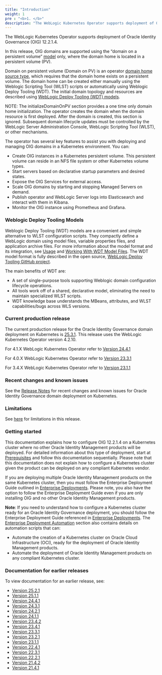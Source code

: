 ```yaml
---
title: "Introduction"
weight: 1
pre : "<b>1. </b>"
description: "The WebLogic Kubernetes Operator supports deployment of Oracle Identity Governance 12.2.1.4. Follow the instructions in this guide to set up Oracle Identity Governance domains on Kubernetes."
---
```


The WebLogic Kubernetes Operator supports deployment of Oracle Identity Governance (OIG) 12.2.1.4.

In this release, OIG domains are supported using the “domain on a persistent volume”
[model](https://oracle.github.io/weblogic-kubernetes-operator/managing-domains/choosing-a-model/) only, where the domain home is located in a persistent volume (PV).

Domain on persistent volume (Domain on PV) is an operator [domain home source type](https://oracle.github.io/weblogic-kubernetes-operator/managing-domains/choosing-a-model/), which requires that the domain home exists on a persistent volume. The domain home can be created either manually using the Weblogic Scripting Tool (WLST) scripts or automatically using Weblogic Deploy Tooling (WDT). The initial domain topology and resources are described using [WebLogic Deploy Tooling (WDT) models](https://oracle.github.io/weblogic-kubernetes-operator/managing-domains/domain-on-pv/overview/#weblogic-deploy-tooling-models).

NOTE: The initializeDomainOnPV section provides a one time only domain home initialization. The operator creates the domain when the domain resource is first deployed. After the domain is created, this section is ignored. Subsequent domain lifecycle updates must be controlled by the WebLogic Server Administration Console, WebLogic Scripting Tool (WLST), or other mechanisms.

The operator has several key features to assist you with deploying and managing OIG domains in a Kubernetes
environment. You can:

* Create OIG instances in a Kubernetes persistent volume. This persistent volume can reside in an NFS file system or other Kubernetes volume types.
* Start servers based on declarative startup parameters and desired states.
* Expose the OIG Services for external access.
* Scale OIG domains by starting and stopping Managed Servers on demand.
* Publish operator and WebLogic Server logs into Elasticsearch and interact with them in Kibana.
* Monitor the OIG instance using Prometheus and Grafana.

### Weblogic Deploy Tooling Models

Weblogic Deploy Tooling (WDT) models are a convenient and simple alternative to WLST configuration scripts. They compactly define a WebLogic domain using model files, variable properties files, and application archive files. For more information about the model format and its integration, see [Usage](https://oracle.github.io/weblogic-kubernetes-operator/managing-domains/domain-on-pv/usage/) and [Working With WDT Model Files](https://oracle.github.io/weblogic-kubernetes-operator/managing-domains/domain-on-pv/model-files/). The WDT model format is fully described in the open source, [WebLogic Deploy Tooling GitHub project](https://oracle.github.io/weblogic-deploy-tooling/).

The main benefits of WDT are:

   + A set of single-purpose tools supporting Weblogic domain configuration lifecycle operations.
   + All tools work off of a shared, declarative model, eliminating the need to maintain specialized WLST scripts.
   + WDT knowledge base understands the MBeans, attributes, and WLST capabilities/bugs across WLS versions.


### Current production release

The current production release for the Oracle Identity Governance domain deployment on Kubernetes is [25.3.1](https://github.com/oracle/fmw-kubernetes/releases). This release uses the WebLogic Kubernetes Operator version 4.2.10.

For 4.1.X WebLogic Kubernetes Operator refer to [Version 24.4.1](https://oracle.github.io/fmw-kubernetes/24.4.1/idm-products/oig/)

For 4.0.X WebLogic Kubernetes Operator refer to [Version 23.3.1](https://oracle.github.io/fmw-kubernetes/23.3.1/idm-products/oig/)

For 3.4.X WebLogic Kubernetes Operator refer to [Version 23.1.1](https://oracle.github.io/fmw-kubernetes/23.1.1/idm-products/oig/)

### Recent changes and known issues

See the [Release Notes](../release-notes) for recent changes and known issues for Oracle Identity Governance domain deployment on Kubernetes.

### Limitations

See [here](../prerequisites#limitations) for limitations in this release.

### Getting started

This documentation explains how to configure OIG 12.2.1.4 on a Kubernetes cluster where no other Oracle Identity Management products will be deployed. For detailed information about this type of deployment, start at [Prerequisites](../prerequisites) and follow this documentation sequentially. Please note that this documentation does not explain how to configure a Kubernetes cluster given the product can be deployed on any compliant Kubernetes vendor.

If you are deploying multiple Oracle Identity Management products on the same Kubernetes cluster, then you must follow the Enterprise Deployment Guide outlined in [Enterprise Deployments](../../enterprise-deployments). 
Please note, you also have the option to follow the Enterprise Deployment Guide even if you are only installing OIG and no other Oracle Identity Management products.

**Note**: If you need to understand how to configure a Kubernetes cluster ready for an Oracle Identity Governance deployment, you should follow the Enterprise Deployment Guide referenced in [Enterprise Deployments](../../enterprise-deployments). The [Enterprise Deployment Automation](../../enterprise-deployments/enterprise-deployment-automation) section also contains details on automation scripts that can:

   + Automate the creation of a Kubernetes cluster on Oracle Cloud Infrastructure (OCI), ready for the deployment of Oracle Identity Management products. 
   + Automate the deployment of Oracle Identity Management products on any compliant Kubernetes cluster.

### Documentation for earlier releases

To view documentation for an earlier release, see:

* [Version 25.2.1](https://oracle.github.io/fmw-kubernetes/25.2.1/idm-products/oig/)
* [Version 25.1.1](https://oracle.github.io/fmw-kubernetes/25.1.1/idm-products/oig/)
* [Version 24.4.1](https://oracle.github.io/fmw-kubernetes/24.4.1/idm-products/oig/)
* [Version 24.3.1](https://oracle.github.io/fmw-kubernetes/24.3.1/idm-products/oig/)
* [Version 24.2.1](https://oracle.github.io/fmw-kubernetes/24.2.1/idm-products/oig/)
* [Version 24.1.1](https://oracle.github.io/fmw-kubernetes/24.1.1/idm-products/oig/)
* [Version 23.4.2](https://oracle.github.io/fmw-kubernetes/23.4.2/idm-products/oig/)
* [Version 23.4.1](https://oracle.github.io/fmw-kubernetes/23.4.1/idm-products/oig/)
* [Version 23.3.1](https://oracle.github.io/fmw-kubernetes/23.3.1/idm-products/oig/)
* [Version 23.2.1](https://oracle.github.io/fmw-kubernetes/23.2.1/idm-products/oig/)
* [Version 23.1.1](https://oracle.github.io/fmw-kubernetes/23.1.1/idm-products/oig/)
* [Version 22.4.1](https://oracle.github.io/fmw-kubernetes/22.4.1/oig/)
* [Version 22.3.1](https://oracle.github.io/fmw-kubernetes/22.3.1/oig/)
* [Version 22.2.1](https://oracle.github.io/fmw-kubernetes/22.2.1/oig/)
* [Version 21.4.2](https://oracle.github.io/fmw-kubernetes/21.4.2/oig/)
* [Version 21.4.1](https://oracle.github.io/fmw-kubernetes/21.4.1/oig/)
